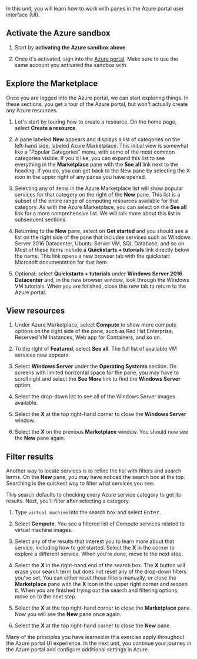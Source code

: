 In this unit, you will learn how to work with panes in the Azure portal user interface (UI).

## Activate the Azure sandbox

1. Start by **activating the Azure sandbox above**.

1. Once it's activated, sign into the [Azure portal](https://portal.azure.com/learn.docs.microsoft.com?azure-portal=true). Make sure to use the same account you activated the sandbox with.

## Explore the Marketplace

Once you are logged into the Azure portal, we can start exploring things. In these sections, you get a tour of the Azure portal, but won't actually create any Azure resources.

1. Let's start by touring how to create a resource. On the home page, select **Create a resource**.

1. A pane labeled **New** appears and displays a list of categories on the left-hand side, labeled Azure Marketplace. This initial view is somewhat like a "Popular Categories" menu, with some of the most common categories visible. If you'd like, you can expand this list to see everything in the **Marketplace** pane with the **See all** link next to the heading. If you do, you can get back to the New pane by selecting the X icon in the upper right of any panes you have opened.

1. Selecting any of items in the Azure Marketplace list will show popular services for that category on the right of the **New** pane. This list is a subset of the entire range of computing resources available for that category. As with the Azure Marketplace, you can select on the **See all** link for a more comprehensive list. We will talk more about this list in subsequent sections.

1. Returning to the **New** pane, select on **Get started** and you should see a list on the right side of the pane that includes services such as Windows Server 2016 Datacenter, Ubuntu Server VM, SQL Database, and so on. Most of these items include a **Quickstarts + tutorials** link directly below the name. This link opens a new browser tab with the quickstart Microsoft documentation for that item.

1. Optional: select **Quickstarts + tutorials** under **Windows Server 2016 Datacenter** and, in the new browser window, look through the Windows VM tutorials. When you are finished, close this new tab to return to the Azure portal.

## View resources

1. Under Azure Marketplace, select **Compute** to show more compute options on the right side of the pane, such as Red Hat Enterprise, Reserved VM Instances, Web app for Containers, and so on.

1. To the right of **Featured**, select **See all**. The full list of available VM services now appears.

1. Select **Windows Server** under the **Operating Systems** section. On screens with limited horizontal space for the pane, you may have to scroll right and select the **See More** link to find the **Windows Server** option.

1. Select the drop-down list to see all of the Windows Server images available.

1. Select the **X** at the top right-hand corner to close the **Windows Server** window.

1. Select the **X** on the previous **Marketplace** window. You should now see the **New** pane again.

## Filter results

Another way to locate services is to refine the list with filters and search terms. On the **New** pane, you may have noticed the search box at the top. Searching is the quickest way to filter what services you see.

This search defaults to checking every Azure service category to get its results. Next, you'll filter after selecting a category.

1. Type `virtual machine` into the search box and select <kbd>Enter</kbd>.

1. Select **Compute**. You see a filtered list of Compute services related to virtual machine images.

1. Select any of the results that interest you to learn more about that service, including how to get started. Select the **X** in the corner to explore a different service. When you're done, move to the next step.

1. Select the **X** in the right-hand end of the search box. The **X** button will erase your search term but does not reset any of the drop-down filters you've set. You can either reset those filters manually, or close the **Marketplace** pane with the **X** icon in the upper right corner and reopen it. When you are finished trying out the search and filtering options, move on to the next step.

1. Select the **X** at the top right-hand corner to close the **Marketplace** pane. Now you will see the **New** pane once again.

1. Select the **X** at the top right-hand corner to close the **New** pane.

Many of the principles you have learned in this exercise apply throughout the Azure portal UI experience. In the next unit, you continue your journey in the Azure portal and configure additional settings in Azure.

